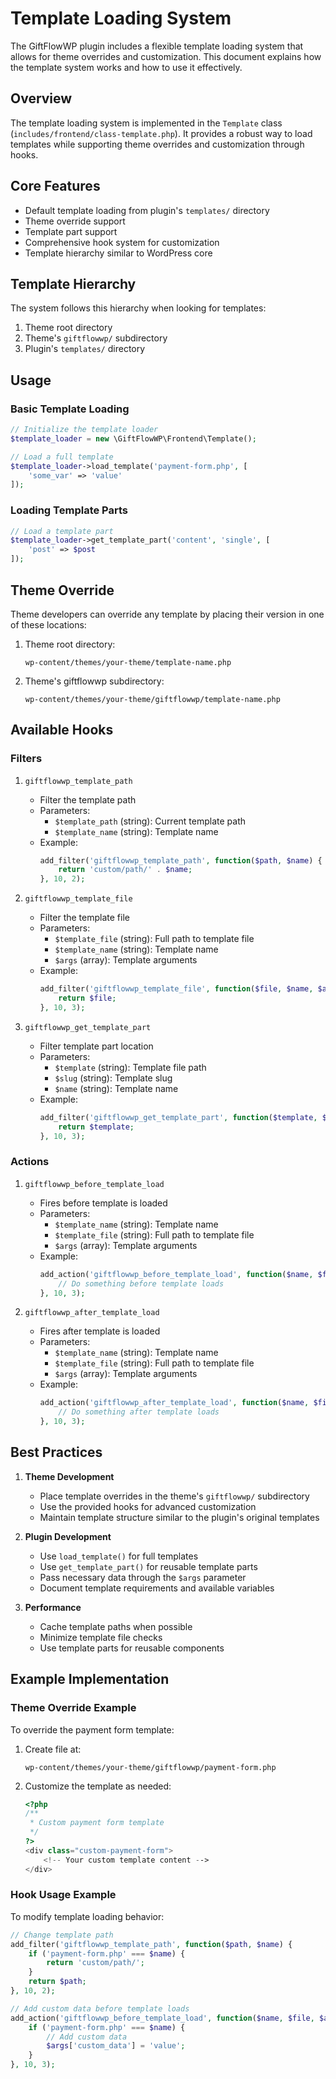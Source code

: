 # Template Loading System

The GiftFlowWP plugin includes a flexible template loading system that allows for theme overrides and customization. This document explains how the template system works and how to use it effectively.

## Overview

The template loading system is implemented in the `Template` class (`includes/frontend/class-template.php`). It provides a robust way to load templates while supporting theme overrides and customization through hooks.

## Core Features

- Default template loading from plugin's `templates/` directory
- Theme override support
- Template part support
- Comprehensive hook system for customization
- Template hierarchy similar to WordPress core

## Template Hierarchy

The system follows this hierarchy when looking for templates:

1. Theme root directory
2. Theme's `giftflowwp/` subdirectory
3. Plugin's `templates/` directory

## Usage

### Basic Template Loading

```php
// Initialize the template loader
$template_loader = new \GiftFlowWP\Frontend\Template();

// Load a full template
$template_loader->load_template('payment-form.php', [
    'some_var' => 'value'
]);
```

### Loading Template Parts

```php
// Load a template part
$template_loader->get_template_part('content', 'single', [
    'post' => $post
]);
```

## Theme Override

Theme developers can override any template by placing their version in one of these locations:

1. Theme root directory:
   ```
   wp-content/themes/your-theme/template-name.php
   ```

2. Theme's giftflowwp subdirectory:
   ```
   wp-content/themes/your-theme/giftflowwp/template-name.php
   ```

## Available Hooks

### Filters

1. `giftflowwp_template_path`
   - Filter the template path
   - Parameters:
     - `$template_path` (string): Current template path
     - `$template_name` (string): Template name
   - Example:
     ```php
     add_filter('giftflowwp_template_path', function($path, $name) {
         return 'custom/path/' . $name;
     }, 10, 2);
     ```

2. `giftflowwp_template_file`
   - Filter the template file
   - Parameters:
     - `$template_file` (string): Full path to template file
     - `$template_name` (string): Template name
     - `$args` (array): Template arguments
   - Example:
     ```php
     add_filter('giftflowwp_template_file', function($file, $name, $args) {
         return $file;
     }, 10, 3);
     ```

3. `giftflowwp_get_template_part`
   - Filter template part location
   - Parameters:
     - `$template` (string): Template file path
     - `$slug` (string): Template slug
     - `$name` (string): Template name
   - Example:
     ```php
     add_filter('giftflowwp_get_template_part', function($template, $slug, $name) {
         return $template;
     }, 10, 3);
     ```

### Actions

1. `giftflowwp_before_template_load`
   - Fires before template is loaded
   - Parameters:
     - `$template_name` (string): Template name
     - `$template_file` (string): Full path to template file
     - `$args` (array): Template arguments
   - Example:
     ```php
     add_action('giftflowwp_before_template_load', function($name, $file, $args) {
         // Do something before template loads
     }, 10, 3);
     ```

2. `giftflowwp_after_template_load`
   - Fires after template is loaded
   - Parameters:
     - `$template_name` (string): Template name
     - `$template_file` (string): Full path to template file
     - `$args` (array): Template arguments
   - Example:
     ```php
     add_action('giftflowwp_after_template_load', function($name, $file, $args) {
         // Do something after template loads
     }, 10, 3);
     ```

## Best Practices

1. **Theme Development**
   - Place template overrides in the theme's `giftflowwp/` subdirectory
   - Use the provided hooks for advanced customization
   - Maintain template structure similar to the plugin's original templates

2. **Plugin Development**
   - Use `load_template()` for full templates
   - Use `get_template_part()` for reusable template parts
   - Pass necessary data through the `$args` parameter
   - Document template requirements and available variables

3. **Performance**
   - Cache template paths when possible
   - Minimize template file checks
   - Use template parts for reusable components

## Example Implementation

### Theme Override Example

To override the payment form template:

1. Create file at:
   ```
   wp-content/themes/your-theme/giftflowwp/payment-form.php
   ```

2. Customize the template as needed:
   ```php
   <?php
   /**
    * Custom payment form template
    */
   ?>
   <div class="custom-payment-form">
       <!-- Your custom template content -->
   </div>
   ```

### Hook Usage Example

To modify template loading behavior:

```php
// Change template path
add_filter('giftflowwp_template_path', function($path, $name) {
    if ('payment-form.php' === $name) {
        return 'custom/path/';
    }
    return $path;
}, 10, 2);

// Add custom data before template loads
add_action('giftflowwp_before_template_load', function($name, $file, $args) {
    if ('payment-form.php' === $name) {
        // Add custom data
        $args['custom_data'] = 'value';
    }
}, 10, 3);
```

